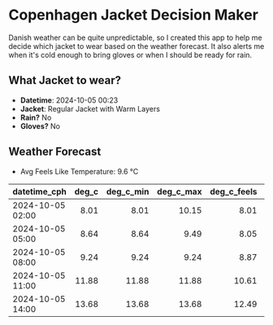 
# Copenhagen Jacket Decision Maker

Danish weather can be quite unpredictable, so I created this app to help me decide which jacket to wear based on the weather forecast. 
It also alerts me when it's cold enough to bring gloves or when I should be ready for rain.

## What Jacket to wear?

- **Datetime**: 2024-10-05 00:23
- **Jacket**: Regular Jacket with Warm Layers
- **Rain?** No
- **Gloves?** No

## Weather Forecast
- Avg Feels Like Temperature: 9.6 °C

| datetime_cph     |   deg_c |   deg_c_min |   deg_c_max |   deg_c_feels | weather   | wind   | rain   |
|:-----------------|--------:|------------:|------------:|--------------:|:----------|:-------|:-------|
| 2024-10-05 02:00 |    8.01 |        8.01 |       10.15 |          8.01 | Clear     | Low    | None   |
| 2024-10-05 05:00 |    8.64 |        8.64 |        9.49 |          8.05 | Clear     | Low    | None   |
| 2024-10-05 08:00 |    9.24 |        9.24 |        9.24 |          8.87 | Clear     | Low    | None   |
| 2024-10-05 11:00 |   11.88 |       11.88 |       11.88 |         10.61 | Clear     | Low    | None   |
| 2024-10-05 14:00 |   13.68 |       13.68 |       13.68 |         12.49 | Clear     | Low    | None   |
        